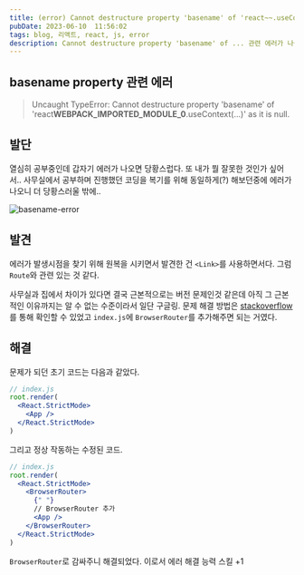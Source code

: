 ```yaml
---
title: (error) Cannot destructure property 'basename' of 'react~~.useContext(...)' as it is null.에러가 나왔을 때
pubDate: 2023-06-10  11:56:02
tags: blog, 리액트, react, js, error
description: Cannot destructure property 'basename' of ... 관련 에러가 나올때 대응법
---
```


## basename property 관련 에러

> Uncaught TypeError: Cannot destructure property 'basename' of 'react**WEBPACK_IMPORTED_MODULE_0**.useContext(...)' as it is null.

## 발단

열심히 공부중인데 갑자기 에러가 나오면 당황스럽다. 또 내가 뭘 잘못한 것인가 싶어서.. 사무실에서 공부하며 진행했던 코딩을 복기를 위해 동일하게(?) 해보던중에 에러가 나오니 더 당황스러울 밖에..

![basename-error](https://live.staticflickr.com/65535/52963185299_a1a7d7404b_c.jpg)

## 발견

에러가 발생시점을 찾기 위해 원복을 시키면서 발견한 건 `<Link>`를 사용하면서다. 그럼 `Route`와 관련 있는 것 같다.

사무실과 집에서 차이가 있다면 결국 근본적으로는 버전 문제인것 같은데 아직 그 근본적인 이유까지는 알 수 없는 수준이라서 일단 구글링. 문제 해결 방법은 [stackoverflow](https://stackoverflow.com/questions/75728532/uncaught-typeerror-cannot-destructure-property-basename-of-react2-usecontext)를 통해 확인할 수 있었고 `index.js`에 `BrowserRouter`를 추가해주면 되는 거였다.

## 해결

문제가 되던 초기 코드는 다음과 같았다.

```jsx
// index.js
root.render(
  <React.StrictMode>
    <App />
  </React.StrictMode>
)
```

그리고 정상 작동하는 수정된 코드.

```jsx
// index.js
root.render(
  <React.StrictMode>
    <BrowserRouter>
      {" "}
      // BrowserRouter 추가
      <App />
    </BrowserRouter>
  </React.StrictMode>
)
```

`BrowserRouter`로 감싸주니 해결되었다. 이로서 에러 해결 능력 스킬 +1
